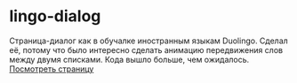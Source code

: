 # lingo-dialog

Страница-диалог как в обучалке иностранным языкам Duolingo. Сделал её, потому что было интересно сделать анимацию передвижения слов между двумя списками. Кода вышло больше, чем ожидалось.
[Посмотреть страницу](https://konstiv23.github.io/lingo-dialog)
